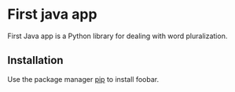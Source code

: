 # First java app

First Java app is a Python library for dealing with word pluralization.

## Installation

Use the package manager [pip](https://pip.pypa.io/en/stable/) to install foobar.
